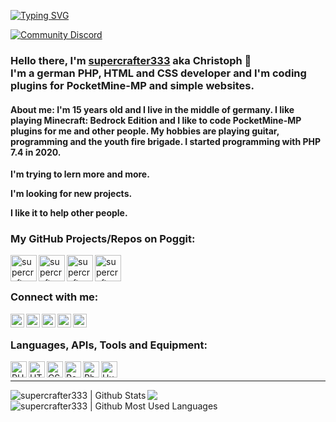 [![Typing SVG](https://readme-typing-svg.herokuapp.com?center=true&vCenter=true&lines=PocketMine-MP+developer;Web-developer;Trying+to+learn+Kotlin;Liberal+guy+%F0%9F%92%9B)](.)

[<img alt="Community Discord" src="https://img.shields.io/badge/Discord-7289DA?style=for-the-badge&logo=discord&logoColor=white"/>][discord_server]
### Hello there, I'm [supercrafter333][github] aka Christoph 👋 <br>  I'm a german PHP, HTML and CSS developer and I'm coding plugins for PocketMine-MP and simple websites.

#### **About me:**  I'm 15 years old and I live in the middle of germany. I like playing Minecraft: Bedrock Edition and I like to code PocketMine-MP plugins for me and other people. My hobbies are playing guitar, programming and the youth fire brigade. I started programming with PHP 7.4 in 2020.

**I'm trying to lern more and more.**

**I'm looking for new projects.**

**I like it to help other people.**

### My GitHub Projects/Repos on Poggit:
[<img align="left" alt="supercrafter333 | theSpawn" width="42px" src="https://github.com/supercrafter333/theSpawn/blob/master/icon.png" />][thespawn]
[<img align="left" alt="supercrafter333 | theRankShop" width="42px" src="https://github.com/supercrafter333/theRankShop/blob/master/icon.png" />][therankshop]
<!--[<img align="left" alt="supercrafter333 | BetterMute" width="42px" src="https://github.com/supercrafter333/BetterMute/blob/master/icon.gif" />][bettermute]-->
<!--[<img align="left" alt="supercrafter333 | BetterBan" width="42px" src="https://github.com/supercrafter333/BetterBan/blob/master/icon.gif" />][betterban]-->
[<img align="left" alt="supercrafter333 | PlayedTime" width="42px" src="https://github.com/supercrafter333/PlayedTime/blob/master/icon.png" />][playedtime]
[<img align="left" alt="supercrafter333 | PlotRate" width="42px" src="https://github.com/supercrafter333/PlotRate/blob/master/icon.png" />][plotrate]
<!--[<img align="left" alt="supercrafter333 | theWarn" width="42x" src="https://github.com/supercrafter333/theWarn/blob/main/icon.png" />][thewarn]-->

<br />
<br />

### Connect with me:

[<img align="left" alt="supercrafter333 | GitHub" width="22px" color="white" src="https://simpleicons.org/icons/github.svg"/>][github]
[<img align="left" alt="supercrafter333 | Instagram" width="22px" src="https://simpleicons.org/icons/instagram.svg"/>][instagram]
[<img align="left" alt="supercrafter333 | YouTube" width="22px" src="https://simpleicons.org/icons/youtube.svg"/>][youtube]
[<img align="left" alt="supercrafter333 | E-Mail" width="22px" src="https://simpleicons.org/icons/gmail.svg"/>][mail]
[<img align="left" alt="supercrafter333 | Discord DM" width="22px" src="https://simpleicons.org/icons/discord.svg"/>][discord]

<br />

### Languages, APIs, Tools and Equipment:

[<img align="left" alt="PHP" width="26px" height="26px" src="https://upload.wikimedia.org/wikipedia/commons/thumb/2/27/PHP-logo.svg/1024px-PHP-logo.svg.png" />](https://php.net)
[<img align="left" alt="HTML5" width="26px" height="26px" src="https://upload.wikimedia.org/wikipedia/commons/thumb/6/61/HTML5_logo_and_wordmark.svg/180px-HTML5_logo_and_wordmark.svg.png" />](https://en.wikipedia.org/wiki/HTML)
[<img align="left" alt="CSS3" width="26px" height="26px" src="https://upload.wikimedia.org/wikipedia/commons/thumb/d/d5/CSS3_logo_and_wordmark.svg/180px-CSS3_logo_and_wordmark.svg.png" />](https://en.wikipedia.org/wiki/CSS)
[<img align="left" alt="PocketMine-MP" width="26px" src="https://images-eu.ssl-images-amazon.com/images/I/41vtkBOXeCL.png" />](https://pmmp.io)
[<img align="left" alt="PhpStorm" width="26px" src="https://upload.wikimedia.org/wikipedia/commons/thumb/c/c9/PhpStorm_Icon.svg/225px-PhpStorm_Icon.svg.png" />](https://www.jetbrains.com/phpstorm/)
[<img align="left" alt="Huawei" width="26px" src="https://seeklogo.com/images/H/Huawei-logo-A8C7CBCAA8-seeklogo.com.png" />](https://www.huawei.com/)

<br />

---

<img align="left" alt="supercrafter333 | Github Stats" src="https://github-readme-stats.vercel.app/api?username=supercrafter333&count_private=true&show_icons=true&hide_border=true5&bg_color=30,e96443,904e95&title_color=fff&text_color=fff" />
<img align="left" alt="supercrafter333 | Github Most Used Languages" src="https://github-readme-stats.vercel.app/api/top-langs/?username=supercrafter333&count_private=true&show_icons=true&hide_border=true5&bg_color=30,e96443,904e95&title_color=fff&text_color=fff" />

![](https://github-profile-trophy.vercel.app/?username=supercrafter333&theme=darkhub)


[plotrate]: https://github.com/supercrafter333/PlotRate
[playedtime]: https://github.com/supercrafter333/PlayedTime
[thespawn]: https://github.com/supercrafter333/theSpawn
[therankshop]: https://github.com/supercrafter333/theRankShop
[bettermute]: https://github.com/supercrafter333/BetterMute
[betterban]: https://github.com/supercrafter333/BetterBan
[thewarn]: https://github.com/supercrafter333/theWarn
[github]: https://github.com/supercrafter333
[instagram]: https://www.instagram.com/supercrafter333_real/
[youtube]: https://www.youtube.com/channel/UC5pJ_YpwgBFFJFxX0QrO0vg
[mail]: mailto:mail@supercrafter333.de
[discord_server]: https://discord.gg/ca6cWPpERp
[discord]: https://discordapp.com/users/511252471616897024
